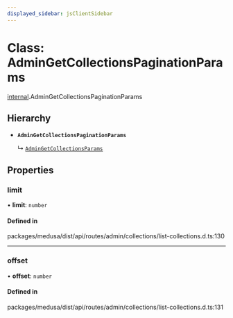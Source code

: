 ```yaml
---
displayed_sidebar: jsClientSidebar
---
```


# Class: AdminGetCollectionsPaginationParams

[internal](../modules/internal-3.md).AdminGetCollectionsPaginationParams

## Hierarchy

- **`AdminGetCollectionsPaginationParams`**

  ↳ [`AdminGetCollectionsParams`](internal-3.AdminGetCollectionsParams.md)

## Properties

### limit

• **limit**: `number`

#### Defined in

packages/medusa/dist/api/routes/admin/collections/list-collections.d.ts:130

___

### offset

• **offset**: `number`

#### Defined in

packages/medusa/dist/api/routes/admin/collections/list-collections.d.ts:131
